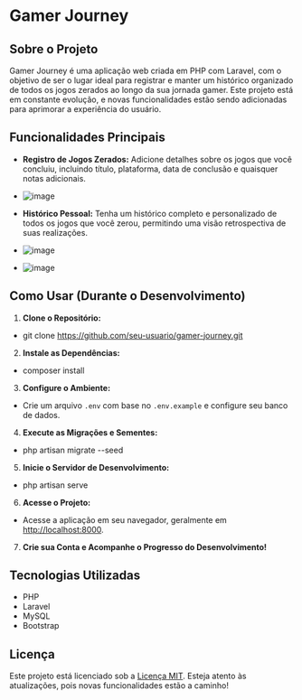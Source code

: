# Gamer Journey

## Sobre o Projeto

Gamer Journey é uma aplicação web criada em PHP com Laravel, com o objetivo de ser o lugar ideal para registrar e manter um histórico organizado de todos os jogos zerados ao longo da sua jornada gamer. Este projeto está em constante evolução, e novas funcionalidades estão sendo adicionadas para aprimorar a experiência do usuário.

## Funcionalidades Principais

-   **Registro de Jogos Zerados:** Adicione detalhes sobre os jogos que você concluiu, incluindo título, plataforma, data de conclusão e quaisquer notas adicionais.
-   ![image](https://github.com/Viniicius98/gamer_journey/assets/91093655/f3158194-7e51-45d6-9bd0-d2a2bf51be8c)

-   **Histórico Pessoal:** Tenha um histórico completo e personalizado de todos os jogos que você zerou, permitindo uma visão retrospectiva de suas realizações.
-   ![image](https://github.com/Viniicius98/gamer_journey/assets/91093655/1b120fd1-57f7-4c7c-9908-7a4939dd4207)
-   ![image](https://github.com/Viniicius98/gamer_journey/assets/91093655/14e9e33f-6681-4f5c-8c63-1b1ecc50595d)

## Como Usar (Durante o Desenvolvimento)

1. **Clone o Repositório:**

-   git clone https://github.com/seu-usuario/gamer-journey.git

2. **Instale as Dependências:**

-   composer install

3. **Configure o Ambiente:**

-   Crie um arquivo `.env` com base no `.env.example` e configure seu banco de dados.

4. **Execute as Migrações e Sementes:**

-   php artisan migrate --seed

5. **Inicie o Servidor de Desenvolvimento:**

-   php artisan serve

6. **Acesse o Projeto:**

-   Acesse a aplicação em seu navegador, geralmente em [http://localhost:8000](http://localhost:8000).

7. **Crie sua Conta e Acompanhe o Progresso do Desenvolvimento!**

## Tecnologias Utilizadas

-   PHP
-   Laravel
-   MySQL
-   Bootstrap

## Licença

Este projeto está licenciado sob a [Licença MIT](LICENSE). Esteja atento às atualizações, pois novas funcionalidades estão a caminho!

